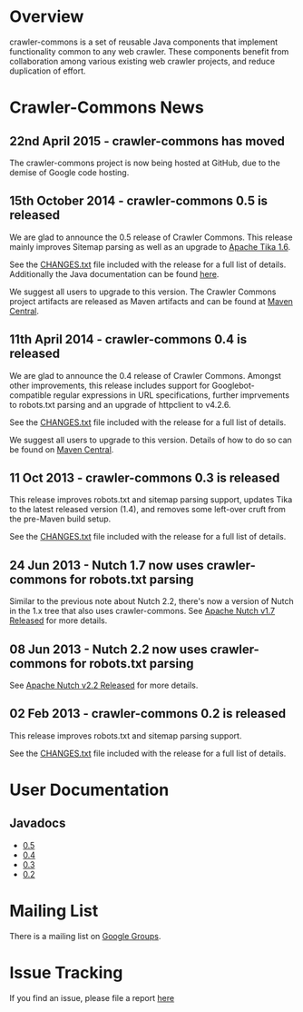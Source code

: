 # Overview

crawler-commons is a set of reusable Java components that implement functionality common to any web crawler. These components benefit from collaboration among various existing web crawler projects, and reduce duplication of effort.

# Crawler-Commons News

## 22nd April 2015 - crawler-commons has moved

The crawler-commons project is now being hosted at GitHub, due to the demise of Google code hosting.

## 15th October 2014 - crawler-commons 0.5 is released

We are glad to announce the 0.5 release of Crawler Commons. This release mainly improves Sitemap parsing as well as an upgrade to [Apache Tika 1.6](http://tika.apache.org).

See the [CHANGES.txt](https://github.com/crawler-commons/crawler-commons/blob/master/CHANGES.txt) file included with the release for a full list of details. Additionally the Java documentation can be found [here](http://crawler-commons.googlecode.com/svn/wiki/javadoc/0.5/index.html).

We suggest all users to upgrade to this version. The Crawler Commons project artifacts are released as Maven artifacts and can be found at [Maven Central](http://search.maven.org/#search%7Cgav%7C1%7Cg%3A%22com.google.code.crawler-commons%22%20AND%20a%3A%22crawler-commons%22).

## 11th April 2014 - crawler-commons 0.4 is released

We are glad to announce the 0.4 release of Crawler Commons. Amongst other improvements, this release includes support for Googlebot-compatible regular expressions in URL specifications, further imprvements to robots.txt parsing and an upgrade of httpclient to v4.2.6\.

See the [CHANGES.txt](https://github.com/crawler-commons/crawler-commons/blob/master/CHANGES.txt) file included with the release for a full list of details.

We suggest all users to upgrade to this version. Details of how to do so can be found on [Maven Central](http://search.maven.org/#search%7Cgav%7C1%7Cg%3A%22com.google.code.crawler-commons%22%20AND%20a%3A%22crawler-commons%22).

## 11 Oct 2013 - crawler-commons 0.3 is released

This release improves robots.txt and sitemap parsing support, updates Tika to the latest released version (1.4), and removes some left-over cruft from the pre-Maven build setup.

See the [CHANGES.txt](https://github.com/crawler-commons/crawler-commons/blob/master/CHANGES.txt) file included with the release for a full list of details.

## 24 Jun 2013 - Nutch 1.7 now uses crawler-commons for robots.txt parsing

Similar to the previous note about Nutch 2.2, there's now a version of Nutch in the 1.x tree that also uses crawler-commons. See [Apache Nutch v1.7 Released](http://nutch.apache.org/#24th+June+2013+-+Apache+Nutch+v1.7+Released) for more details.

## 08 Jun 2013 - Nutch 2.2 now uses crawler-commons for robots.txt parsing

See [Apache Nutch v2.2 Released](http://nutch.apache.org/#08+June+2013+-+Apache+Nutch+v2.2+Released) for more details.

## 02 Feb 2013 - crawler-commons 0.2 is released

This release improves robots.txt and sitemap parsing support.

See the [CHANGES.txt](https://github.com/crawler-commons/crawler-commons/blob/master/CHANGES.txt) file included with the release for a full list of details.

# User Documentation

## Javadocs

*   [0.5](http://crawler-commons.googlecode.com/svn/wiki/javadoc/0.5/index.html)
*   [0.4](http://crawler-commons.googlecode.com/svn/wiki/javadoc/0.4/index.html)
*   [0.3](http://crawler-commons.googlecode.com/svn/wiki/javadoc/0.3/index.html)
*   [0.2](http://crawler-commons.googlecode.com/svn/wiki/javadoc/0.2/index.html)

# Mailing List

There is a mailing list on [Google Groups](https://groups.google.com/forum/?fromgroups#!forum/crawler-commons).

# Issue Tracking

If you find an issue, please file a report [here](https://github.com/crawler-commons/crawler-commons/issues)
